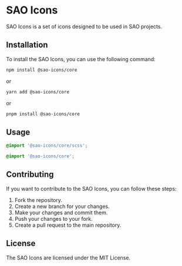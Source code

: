 # SAO Icons

SAO Icons is a set of icons designed to be used in SAO projects.

## Installation

To install the SAO Icons, you can use the following command:

```bash
npm install @sao-icons/core
```

or

```bash
yarn add @sao-icons/core
```

or

```bash
pnpm install @sao-icons/core
```

## Usage

```scss
@import '@sao-icons/core/scss';
```

```css
@import '@sao-icons/core';
```

## Contributing

If you want to contribute to the SAO Icons, you can follow these steps:

1. Fork the repository.
2. Create a new branch for your changes.
3. Make your changes and commit them.
4. Push your changes to your fork.
5. Create a pull request to the main repository.

## License

The SAO Icons are licensed under the MIT License.
